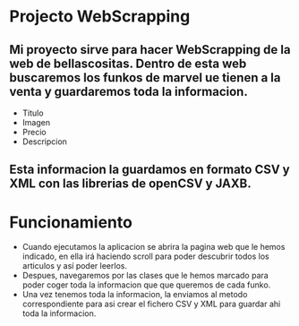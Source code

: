 # Projecto WebScrapping

## Mi proyecto sirve para hacer WebScrapping de la web de bellascositas. Dentro de esta web buscaremos los funkos de marvel ue tienen a la venta y guardaremos toda la informacion.
- Titulo
- Imagen
- Precio
- Descripcion
## Esta informacion la guardamos en formato CSV y XML con las librerias de openCSV y JAXB.

# Funcionamiento
- Cuando ejecutamos la aplicacion se abrira la pagina web que le hemos indicado, en ella irá haciendo scroll para poder descubrir todos los articulos y así poder leerlos.
- Despues, navegaremos por las clases que le hemos marcado para poder coger toda la informacion que que queremos de cada funko.
- Una vez tenemos toda la informacion, la enviamos al metodo correspondiente para asi crear el fichero CSV y XML para guardar ahi toda la informacion.


